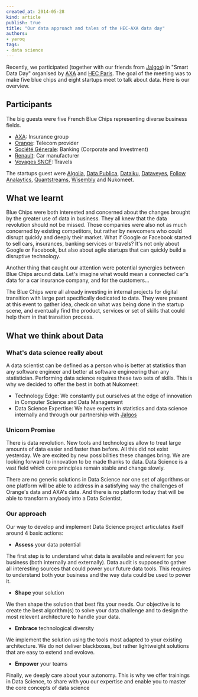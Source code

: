 ```yaml
---
created_at: 2014-05-28
kind: article
publish: true
title: "Our data approach and tales of the HEC-AXA data day"
authors:
- yaroq
tags:
- data science
---
```


Recently, we participated (together with our friends from [Jalgos][3]) in "Smart Data Day" organised by [AXA][1] and [HEC Paris][2]. The goal of the meeting was to make five blue chips and eight startups meet to talk about data. Here is our overview.

## Participants

The big guests were five French Blue Chips representing diverse business fields.

* [AXA][1]: Insurance group
* [Orange][4]: Telecom provider
* [Société Génerale][5]: Banking (Corporate and Investment)
* [Renault][6]: Car manufacturer
* [Voyages SNCF][7]: Travels

The startups guest were [Algolia][8], [Data Publica][9], [Dataiku][10], [Dataveyes][11], [Follow Analaytics][12], [Quantstreams][13], [Wisembly][14] and Nukomeet.

## What we learnt

Blue Chips were both interested and concerned about the changes brought by the greater use of data in business. They all knew that the data revolution should not be missed. Those companies were also not as much concerned by existing competitors, but rather by newcomers who could disrupt quickly and deeply their market. What if Google or Facebook started to sell cars, insurances, banking services or travels? It's not only about Google or Facebook, but also about agile startups that can quickly build a disruptive technology.

Another thing that caught our attention were potential synergies between Blue Chips around data. Let's imagine what would mean a connected car's data for a car insurance company, and for the customers...

The Blue Chips were all already investing in internal projects for digital transition with large part specifically dedicated to data. They were present at this event to gather idea, check on what was being done in the startup scene, and eventually find the product, services or set of skills that could help them in that transition process.

## What we think about Data

### What's data science really about

A data scientist can be defined as a person who is better at statistics than any software engineer and better at software engineering than any statistician. Performing data science requires these two sets of skills. This is why we decided to offer the best in both at Nukomeet:

* Technology Edge: We constantly put ourselves at the edge of innovation in Computer Science and Data Management
* Data Science Expertise: We have experts in statistics and data science internally and through our partnership with [Jalgos][3]

### Unicorn Promise

There is data revolution. New tools and technologies allow to treat large amounts of data easier and faster than before. All this did not exist yesterday. We are excited by new possibilities these changes bring. We are looking forward to innovation to be made thanks to data. Data Science is a vast field which core principles remain stable and change slowly.

There are no generic solutions in Data Science nor one set of algorithms or one platform will be able to address in a satisfying way the challenges of Orange's data and AXA's data. And there is no platform today that will be able to transform anybody into a Data Scientist.

### Our approach

Our way to develop and implement Data Science project articulates itself around 4 basic actions:

* __Assess__ your data potential

The first step is to understand what data is available and relevent for you business (both internally and externally). Data audit is supposed to gather all interesting sources that could power your future data tools. This requires to understand both your business and the way data could be used to power it.

* __Shape__ your solution

We then shape the solution that best fits your needs. Our objective is to create the best algorithm(s) to solve your data challenge and to design the most relevent architecture to handle your data.

* __Embrace__ technological diversity

We implement the solution using the tools most adapted to your existing architecture. We do not deliver blackboxes, but rather lightweight solutions that are easy to extend and evolove.

* __Empower__ your teams

Finally, we deeply care about your autonomy. This is why we offer trainings in Data Science, to share with you our expertise and enable you to master the core concepts of data science


  [1]: http://www.axa.com/en/
  [2]: http://www.hec.edu/
  [3]: http://www.jalgos.com/
  [4]: http://www.orange.com/en/home
  [5]: https://www.societegenerale.com/en/home
  [6]: http://www.renault.com/en/innovation/pages/innovation.aspx
  [7]: http://www.voyages-sncf.com/
  [8]: http://www.algolia.com/
  [9]: http://www.data-publica.com/
  [10]: http://www.dataiku.com/
  [11]: http://dataveyes.com/#!/en
  [12]: http://follow-apps.com/
  [13]: http://www.quantstreams.com/
  [14]: http://wisembly.com/en/


